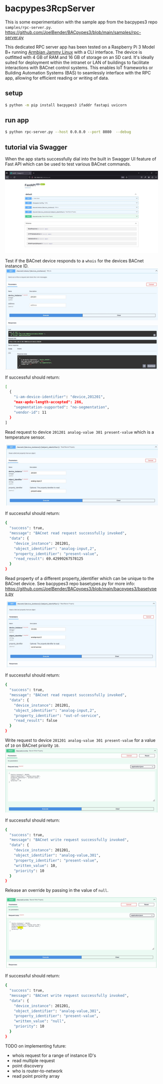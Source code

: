 # bacpypes3RcpServer

This is some experimentation with the sample app from the bacpypes3 repo `samples/rpc-server.py`.
https://github.com/JoelBender/BACpypes3/blob/main/samples/rpc-server.py


This dedicated RPC server app has been tested on a Raspberry Pi 3 Model B+ running [Armbian Jammy Linux](https://www.armbian.com/rpi4b/) with a CLI interface. The device is outfitted with 4 GB of RAM and 16 GB of storage on an SD card. It's ideally suited for deployment within the intranet or LAN of buildings to facilitate interactions with BACnet control systems. This enables IoT frameworks or Building Automation Systems (BAS) to seamlessly interface with the RPC app, allowing for efficient reading or writing of data.

## setup
```bash
$ python -m pip install bacpypes3 ifaddr fastapi uvicorn

```

## run app
```bash
$ python rpc-server.py --host 0.0.0.0 --port 8080  --debug
```

## tutorial via Swagger

When the app starts successfully dial into the built in Swagger UI feature of Fast API which can be used to test various BACnet commands.

![Alt text](/swagger_home.JPG)


Test if the BACnet device responds to a `whois` for the devices BACnet instance ID.
![Alt text](/who_is.JPG)

If successful should return:
```bash
[
  {
    "i-am-device-identifier": "device,201201",
    "max-apdu-length-accepted": 286,
    "segmentation-supported": "no-segmentation",
    "vendor-id": 11
  }
]
```

Read request to device `201201 analog-value 301 present-value` which is a temperature sensor.

![Alt text](/read_prop_pv1.JPG)

If successful should return:
```bash
{
  "success": true,
  "message": "BACnet read request successfully invoked",
  "data": {
    "device_instance": 201201,
    "object_identifier": "analog-input,2",
    "property_identifier": "present-value",
    "read_result": 69.42999267578125
  }
}

```

Read property of a different property_identifier which can be unique to the BACnet device. See bacpypes3 repo basetypes.py for more info:
https://github.com/JoelBender/BACpypes3/blob/main/bacpypes3/basetypes.py

![Alt text](/read_prop.JPG)

If successful should return:
```bash
{
  "success": true,
  "message": "BACnet read request successfully invoked",
  "data": {
    "device_instance": 201201,
    "object_identifier": "analog-input,2",
    "property_identifier": "out-of-service",
    "read_result": false
  }
}

```

Write request to device `201201 analog-value 301 present-value` for a value of `10` on BACnet priority `10`.
![Alt text](/write_req1.JPG)

If successful should return:
```bash
{
  "success": true,
  "message": "BACnet write request successfully invoked",
  "data": {
    "device_instance": 201201,
    "object_identifier": "analog-value,301",
    "property_identifier": "present-value",
    "written_value": 10,
    "priority": 10
  }
}
```

Release an override by passing in the value of `null`. 

![Alt text](/write_req2.JPG)

If successful should return:
```bash
{
  "success": true,
  "message": "BACnet write request successfully invoked",
  "data": {
    "device_instance": 201201,
    "object_identifier": "analog-value,301",
    "property_identifier": "present-value",
    "written_value": "null",
    "priority": 10
  }
}
```

TODO on implementing future:
* whois request for a range of instance ID's
* read multiple request
* point discovery
* who is router-to-network
* read point proirity array